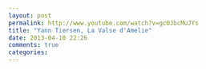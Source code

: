 ```yaml
---
layout: post
permalink: http://www.youtube.com/watch?v=gcOJbcMuJYs
title: "Yann Tiersen, La Valse d'Amelie"
date: 2013-04-10 22:26
comments: true
categories: 
---
```

